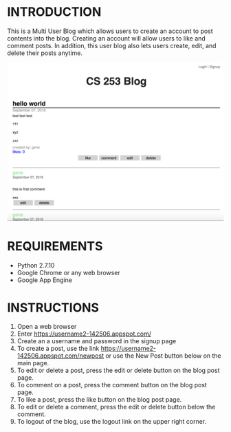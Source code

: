 
# INTRODUCTION

This is a Multi User Blog which allows users to create an account to post contents into the blog. Creating an account will allow users to like and comment posts. In addition, this user blog also lets users create, edit, and delete their posts anytime. 

![website screenshot](image/Screenshot.png?raw=true)

# REQUIREMENTS

* Python 2.7.10
* Google Chrome or any web browser
* Google App Engine

# INSTRUCTIONS

1. Open a web browser
2. Enter https://username2-142506.appspot.com/
3. Create an a username and password in the signup page
4. To create a post, use the link https://username2-142506.appspot.com/newpost 
   or use the New Post button below on the main page.
5. To edit or delete a post, press the edit or delete button on the blog post page.
6. To comment on a post, press the comment button on the blog post page.
7. To like a post, press the like button on the blog post page.
8. To edit or delete a comment, press the edit or delete button below the comment.
9. To logout of the blog, use the logout link on the upper right corner.